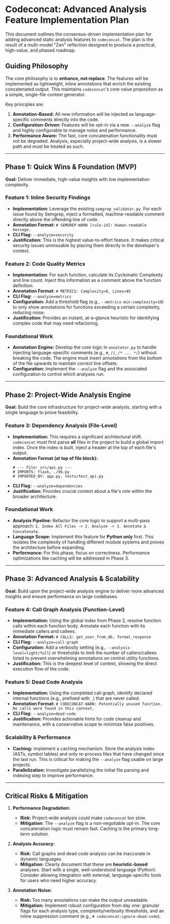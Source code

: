 # Codeconcat: Advanced Analysis Feature Implementation Plan

This document outlines the consensus-driven implementation plan for adding advanced static analysis features to `codeconcat`. The plan is the result of a multi-model "Zen" reflection designed to produce a practical, high-value, and phased roadmap.

## Guiding Philosophy

The core philosophy is to **enhance, not replace**. The features will be implemented as lightweight, inline annotations that enrich the existing concatenated output. This maintains `codeconcat`'s core value proposition as a simple, single-file context generator.

Key principles are:
1.  **Annotation-Based:** All new information will be injected as language-specific comments directly into the code.
2.  **Configuration-Driven:** Features will be opt-in via a new `--analyze` flag and highly configurable to manage noise and performance.
3.  **Performance Aware:** The fast, core concatenation functionality must not be degraded. Analysis, especially project-wide analysis, is a slower path and must be treated as such.

---

## Phase 1: Quick Wins & Foundation (MVP)

**Goal:** Deliver immediate, high-value insights with low implementation complexity.

### Feature 1: Inline Security Findings

*   **Implementation:** Leverage the existing `semgrep_validator.py`. For each issue found by Semgrep, inject a formatted, machine-readable comment directly above the offending line of code.
*   **Annotation Format:** `# SEMGREP-WARN [rule-id]: Human-readable message.`
*   **CLI Flag:** `--analyze=security`
*   **Justification:** This is the highest value-to-effort feature. It makes critical security issues unmissable by placing them directly in the developer's context.

### Feature 2: Code Quality Metrics

*   **Implementation:** For each function, calculate its Cyclomatic Complexity and line count. Inject this information as a comment above the function definition.
*   **Annotation Format:** `# METRICS: Complexity=8, Lines=45`
*   **CLI Flag:** `--analyze=metrics`
*   **Configuration:** Add a threshold flag (e.g., `--metrics-min-complexity=10`) to only show annotations for functions exceeding a certain complexity, reducing noise.
*   **Justification:** Provides an instant, at-a-glance heuristic for identifying complex code that may need refactoring.

### Foundational Work

*   **Annotation Engine:** Develop the core logic in `annotator.py` to handle injecting language-specific comments (e.g., `#`, `//`, `/* ... */`) without breaking the code. The engine must insert annotations from the bottom of the file upwards to maintain correct line offsets.
*   **Configuration:** Implement the `--analyze` flag and the associated configuration to control which analyses run.

---

## Phase 2: Project-Wide Analysis Engine

**Goal:** Build the core infrastructure for project-wide analysis, starting with a single language to prove feasibility.

### Feature 3: Dependency Analysis (File-Level)

*   **Implementation:** This requires a significant architectural shift. `codeconcat` must first parse **all** files in the project to build a global import index. Once the index is built, inject a header at the top of each file's output.
*   **Annotation Format (at top of file block):**
    ```
    # --- File: src/api.py ---
    # IMPORTS: flask, ./db.py
    # IMPORTED_BY: app.py, tests/test_api.py
    ```
*   **CLI Flag:** `--analyze=dependencies`
*   **Justification:** Provides crucial context about a file's role within the broader architecture.

### Foundational Work

*   **Analysis Pipeline:** Refactor the core logic to support a multi-pass approach: `1. Index All Files -> 2. Analyze -> 3. Annotate & Concatenate`.
*   **Language Scope:** Implement this feature for **Python only** first. This isolates the complexity of handling different module systems and proves the architecture before expanding.
*   **Performance:** For this phase, focus on correctness. Performance optimizations like caching will be addressed in Phase 3.

---

## Phase 3: Advanced Analysis & Scalability

**Goal:** Build upon the project-wide analysis engine to deliver more advanced insights and ensure performance on large codebases.

### Feature 4: Call Graph Analysis (Function-Level)

*   **Implementation:** Using the global index from Phase 2, resolve function calls within each function body. Annotate each function with its immediate callers and callees.
*   **Annotation Format:** `# CALLS: get_user_from_db, format_response`
*   **CLI Flag:** `--analyze=call-graph`
*   **Configuration:** Add a verbosity setting (e.g., `--analysis-level=light/full`) or thresholds to limit the number of callers/callees listed to prevent overwhelming annotations on central utility functions.
*   **Justification:** This is the deepest level of context, showing the direct execution flow of the code.

### Feature 5: Dead Code Analysis

*   **Implementation:** Using the completed call graph, identify declared internal functions (e.g., prefixed with `_`) that are never called.
*   **Annotation Format:** `# CODECONCAT-WARN: Potentially unused function. No calls were found in this context.`
*   **CLI Flag:** `--analyze=dead-code`
*   **Justification:** Provides actionable hints for code cleanup and maintenance, with a conservative scope to minimize false positives.

### Scalability & Performance

*   **Caching:** Implement a caching mechanism. Store the analysis index (ASTs, symbol tables) and only re-process files that have changed since the last run. This is critical for making the `--analyze` flag usable on large projects.
*   **Parallelization:** Investigate parallelizing the initial file parsing and indexing step to improve performance.

---

## Critical Risks & Mitigation

1.  **Performance Degradation:**
    *   **Risk:** Project-wide analysis could make `codeconcat` too slow.
    *   **Mitigation:** The `--analyze` flag is a non-negotiable opt-in. The core concatenation logic must remain fast. Caching is the primary long-term solution.

2.  **Analysis Accuracy:**
    *   **Risk:** Call graphs and dead code analysis can be inaccurate in dynamic languages.
    *   **Mitigation:** Clearly document that these are **heuristic-based** analyses. Start with a single, well-understood language (Python). Consider allowing integration with external, language-specific tools for users who need higher accuracy.

3.  **Annotation Noise:**
    *   **Risk:** Too many annotations can make the output unreadable.
    *   **Mitigation:** Implement robust configuration from day one: granular flags for each analysis type, complexity/verbosity thresholds, and an inline suppression comment (e.g., `# codeconcat:ignore-dead-code`).
